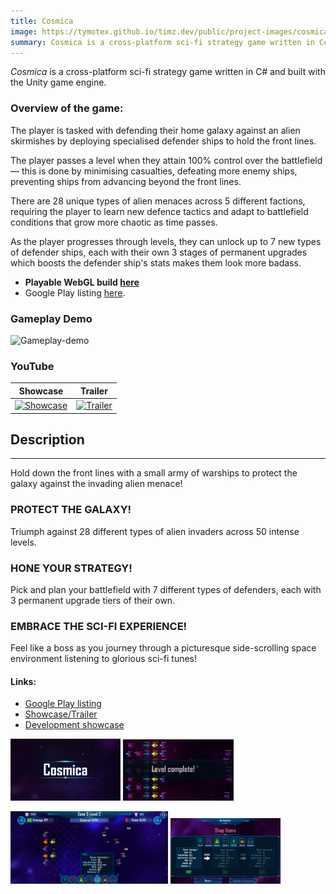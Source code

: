```yaml
---
title: Cosmica
image: https://tymotex.github.io/timz.dev/public/project-images/cosmica-title.png
summary: Cosmica is a cross-platform sci-fi strategy game written in C# and built with the Unity game engine.
---
```


_Cosmica_ is a cross-platform sci-fi strategy game written in C# and built with the Unity game engine.

### Overview of the game:

The player is tasked with defending their home galaxy against an alien skirmishes by deploying
specialised defender ships to hold the front lines.

The player passes a level when they attain 100% control over the battlefield — this is done by
minimising casualties, defeating more enemy ships, preventing ships from advancing beyond the front
lines.

There are 28 unique types of alien menaces across 5 different factions, requiring the player to
learn new defence tactics and adapt to battlefield conditions that grow more chaotic as time passes.

As the player progresses through levels, they can unlock up to 7 new types of defender ships, each with
their own 3 stages of permanent upgrades which boosts the defender ship's stats makes them look more
badass.

-   <strong>Playable WebGL build <a href="https://tymotex.github.io/Cosmica/">here</a></strong>
-   Google Play listing <a href="https://play.google.com/store/apps/details?id=com.Cosmica.Cosmica">here</a>.

### Gameplay Demo

![Gameplay-demo](https://github.com/Tymotex/Cosmica/blob/master/PublicImages/gameplay-demo.gif?raw=true)

### YouTube

|                                                 Showcase                                                 |                                                 Trailer                                                 |
| :------------------------------------------------------------------------------------------------------: | :-----------------------------------------------------------------------------------------------------: |
| [![Showcase](https://img.youtube.com/vi/ganf7AlCvV0/0.jpg)](https://www.youtube.com/watch?v=ganf7AlCvV0) | [![Trailer](https://img.youtube.com/vi/D7K1GOqns1w/0.jpg)](https://www.youtube.com/watch?v=D7K1GOqns1w) |

## Description

<hr>
Hold down the front lines with a small army of warships to protect the galaxy against the invading alien menace!

### PROTECT THE GALAXY!

Triumph against 28 different types of alien invaders across 50 intense levels.

### HONE YOUR STRATEGY!

Pick and plan your battlefield with 7 different types of defenders, each with 3 permanent upgrade tiers of their own.

### EMBRACE THE SCI-FI EXPERIENCE!

Feel like a boss as you journey through a picturesque side-scrolling space environment listening to glorious sci-fi tunes!

#### Links:

-   <a href="https://play.google.com/store/apps/details?id=com.Cosmica.Cosmica">Google Play listing</a>
-   <a href="https://www.youtube.com/watch?v=D7K1GOqns1w">Showcase/Trailer</a>
-   <a href="https://www.youtube.com/watch?v=ganf7AlCvV0">Development showcase</a>

<p float="left">
  <img src="https://github.com/Tymotex/Cosmica/blob/master/PublicImages/Thumbnail.PNG?raw=true" width="35%" />
  <img src="https://github.com/Tymotex/Cosmica/blob/master/PublicImages/Triumph.png?raw=true" width="35%" /> 
</p>
<p float="left">
  <img src="https://github.com/Tymotex/Cosmica/blob/master/PublicImages/Screenshot_2020-02-22-21-19-47-41_fda667b7fd960e9419fea7f2286c2314.png?raw=true" width="50%" />
  <img src="https://github.com/Tymotex/Cosmica/blob/master/PublicImages/Shop_1.png?raw=true" width="35%" />
</p>

